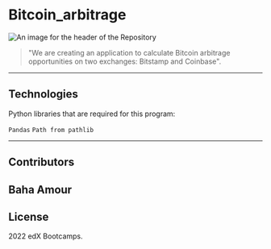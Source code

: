 # Bitcoin_arbitrage
![An image for the header of the Repository](./images/Bitcoin_arbitrage.png)


> "We are creating an application to calculate Bitcoin arbitrage opportunities on two exchanges: Bitstamp and Coinbase".

---
## Technologies

Python libraries that are required for this program:

`Pandas`
`Path from pathlib`

---

## Contributors

Baha Amour
---

## License

2022 edX Bootcamps.




